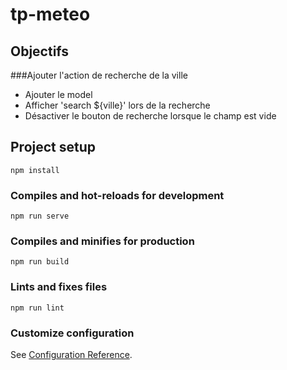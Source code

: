 # tp-meteo

## Objectifs
###Ajouter l'action de recherche de la ville
- Ajouter le model
- Afficher 'search ${ville}' lors de la recherche
- Désactiver le bouton de recherche lorsque le champ est vide


## Project setup
```
npm install
```

### Compiles and hot-reloads for development
```
npm run serve
```

### Compiles and minifies for production
```
npm run build
```

### Lints and fixes files
```
npm run lint
```

### Customize configuration
See [Configuration Reference](https://cli.vuejs.org/config/).
